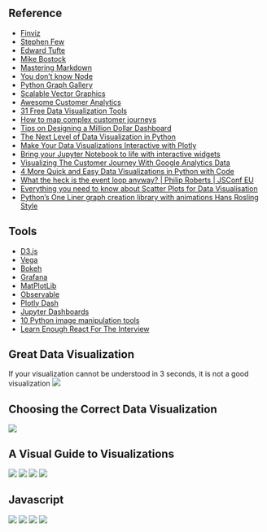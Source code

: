 ## Reference
* [Finviz](https://finviz.com/map.ashx?t=sec)
* [Stephen Few](http://www.perceptualedge.com)
* [Edward Tufte](https://www.edwardtufte.com/tufte/)
* [Mike Bostock](https://bost.ocks.org/mike/)
* [Mastering Markdown](https://guides.github.com/features/mastering-markdown/#examples)
* [You don’t know Node](https://medium.com/edge-coders/you-dont-know-node-6515a658a1ed)
* [Python Graph Gallery](https://python-graph-gallery.com/all-charts/)
* [Scalable Vector Graphics](https://en.wikipedia.org/wiki/Scalable_Vector_Graphics)
* [Awesome Customer Analytics](https://github.com/Acrotrend/Awesome-Customer-Analytics)
* [31 Free Data Visualization Tools](https://www.springboard.com/blog/31-free-data-visualization-tools/)
* [How to map complex customer journeys](https://medium.com/geckoboard-under-the-hood/how-to-map-complex-customer-journeys-8e2379bb6572)
* [Tips on Designing a Million Dollar Dashboard](https://medium.com/better-programming/tips-on-designing-a-dashboard-worth-millions-of-dollars-21b1f992dee2)
* [The Next Level of Data Visualization in Python](https://towardsdatascience.com/the-next-level-of-data-visualization-in-python-dd6e99039d5e)
* [Make Your Data Visualizations Interactive with Plotly](https://towardsdatascience.com/its-2019-make-your-data-visualizations-interactive-with-plotly-b361e7d45dc6)
* [Bring your Jupyter Notebook to life with interactive widgets](https://towardsdatascience.com/bring-your-jupyter-notebook-to-life-with-interactive-widgets-bc12e03f0916)
* [Visualizing The Customer Journey With Google Analytics Data](https://www.bounteous.com/insights/2017/09/12/visualizing-customer-journey-google-analytics-data/?ns=l)
* [4 More Quick and Easy Data Visualizations in Python with Code](https://towardsdatascience.com/4-more-quick-and-easy-data-visualizations-in-python-with-code-da9030ab3429)
* [What the heck is the event loop anyway? | Philip Roberts | JSConf EU](https://youtu.be/8aGhZQkoFbQ)
* [Everything you need to know about Scatter Plots for Data Visualisation](https://towardsdatascience.com/everything-you-need-to-know-about-scatter-plots-for-data-visualisation-924144c0bc5)
* [Python’s One Liner graph creation library with animations Hans Rosling Style](https://towardsdatascience.com/pythons-one-liner-graph-creation-library-with-animations-hans-rosling-style-f2cb50490396)

## Tools
* [D3.js](https://d3js.org)
* [Vega](https://vega.github.io/vega/)
* [Bokeh](https://bokeh.pydata.org/en/latest/)
* [Grafana](https://grafana.com)
* [MatPlotLib](https://matplotlib.org)
* [Observable](https://observablehq.com)
* [Plotly Dash](https://plot.ly/products/dash/)
* [Jupyter Dashboards](https://jupyter-dashboards-layout.readthedocs.io/en/latest/)
* [10 Python image manipulation tools](https://towardsdatascience.com/image-manipulation-tools-for-python-6eb0908ed61f)
* [Learn Enough React For The Interview](https://medium.com/bb-tutorials-and-thoughts/learn-enough-react-for-the-interview-f460a2fa3aeb)

## Great Data Visualization
If your visualization cannot be understood in 3 seconds, it is not a good visualization
![](https://github.com/geoffreylink/Projects/blob/master/11%20Visualizations/images/GreatDataVisualization.jpg)

## Choosing the Correct Data Visualization
![](https://github.com/geoffreylink/Projects/blob/master/11%20Visualizations/images/ChoosingTheCorrectDataVisualization.jpeg)

## A Visual Guide to Visualizations
![](https://github.com/geoffreylink/Projects/blob/master/11%20Visualizations/images/Visualizations_01.png)
![](https://github.com/geoffreylink/Projects/blob/master/11%20Visualizations/images/Visualizations_02.png)
![](https://github.com/geoffreylink/Projects/blob/master/11%20Visualizations/images/Visualizations_03.png)
![](https://github.com/geoffreylink/Projects/blob/master/11%20Visualizations/images/Visualizations_04.png)

## Javascript
![](https://github.com/geoffreylink/Projects/blob/master/11%20Visualizations/images/JSRuntimeEnvironment.png)
![](https://github.com/geoffreylink/Projects/blob/master/11%20Visualizations/images/NodeJSSystem_01.png)
![](https://github.com/geoffreylink/Projects/blob/master/11%20Visualizations/images/NodeJSSystem_02.png)
![](https://github.com/geoffreylink/Projects/blob/master/11%20Visualizations/images/LanguageClassification.png)

